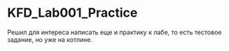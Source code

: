 # KFD_Lab001_Practice
Решил для интереса написать еще и практику к лабе, то есть тестовое задание, но уже на котлине.
